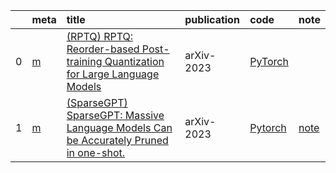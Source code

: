|    | meta                               | title                                                                                                                         | publication   | code                                               | note                             |
|---:|:-----------------------------------|:------------------------------------------------------------------------------------------------------------------------------|:--------------|:---------------------------------------------------|:---------------------------------|
|  0 | [m](../../meta/RPTQ.prototxt)      | [ (RPTQ) RPTQ: Reorder-based Post-training Quantization for Large Language Models](https://arxiv.org/pdf/2304.01089.pdf)      | arXiv-2023    | [PyTorch](https://github.com/hahnyuan/RPTQ4LLM)    |                                  |
|  1 | [m](../../meta/sparsegpt.prototxt) | [ (SparseGPT) SparseGPT: Massive Language Models Can be Accurately Pruned in one-shot.](https://arxiv.org/pdf/2301.00774.pdf) | arXiv-2023    | [Pytorch](https://github.com/IST-DASLab/sparsegpt) | [note](../../notes/SparseGPT.md) |